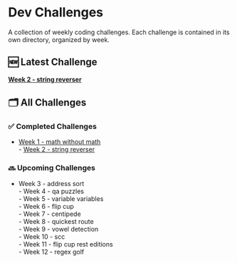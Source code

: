 # Dev Challenges

A collection of weekly coding challenges. Each challenge is contained in its own directory, organized by week.

## 🆕 Latest Challenge

**[Week 2 - string reverser](./week2_string_reverser)**

## 🗂 All Challenges

### ✅ Completed Challenges
- [Week 1 - math without math](./week1_math_without_math)<br>- [Week 2 - string reverser](./week2_string_reverser)<br>
### 🔜 Upcoming Challenges
- Week 3 - address sort<br>- Week 4 - qa puzzles<br>- Week 5 - variable variables<br>- Week 6 - flip cup<br>- Week 7 - centipede<br>- Week 8 - quickest route<br>- Week 9 - vowel detection<br>- Week 10 - scc<br>- Week 11 - flip cup rest editions<br>- Week 12 - regex golf<br>
